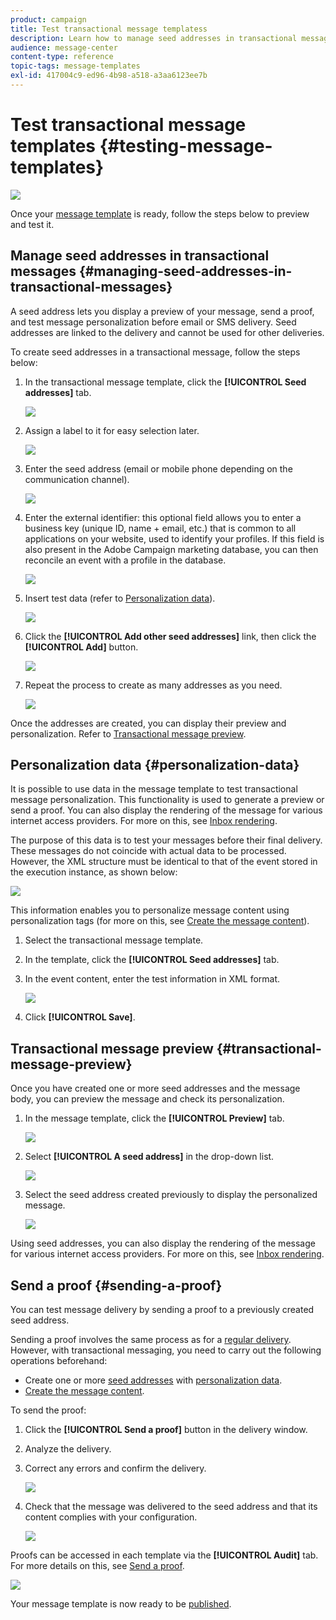 ```yaml
---
product: campaign
title: Test transactional message templatess
description: Learn how to manage seed addresses in transactional messages in order to preview and test them in Adobe Campaign Classic.
audience: message-center
content-type: reference
topic-tags: message-templates
exl-id: 417004c9-ed96-4b98-a518-a3aa6123ee7b
---
```

# Test transactional message templates {#testing-message-templates}

![](assets/do-not-localize/v7-only.svg)

Once your [message template](../../message-center/using/creating-the-message-template.md) is ready, follow the steps below to preview and test it.

## Manage seed addresses in transactional messages {#managing-seed-addresses-in-transactional-messages}

A seed address lets you display a preview of your message, send a proof, and test message personalization before email or SMS delivery. Seed addresses are linked to the delivery and cannot be used for other deliveries.

To create seed addresses in a transactional message, follow the steps below:

1. In the transactional message template, click the **[!UICONTROL Seed addresses]** tab.

   ![](assets/messagecenter_create_seedaddr_001.png)

1. Assign a label to it for easy selection later.

   ![](assets/messagecenter_create_seedaddr_002.png)

1. Enter the seed address (email or mobile phone depending on the communication channel). 

   ![](assets/messagecenter_create_seedaddr_003.png)

1. Enter the external identifier: this optional field allows you to enter a business key (unique ID, name + email, etc.) that is common to all applications on your website, used to identify your profiles. If this field is also present in the Adobe Campaign marketing database, you can then reconcile an event with a profile in the database.

   ![](assets/messagecenter_create_seedaddr_003bis.png)

1. Insert test data (refer to [Personalization data](#personalization-data)).

   ![](assets/messagecenter_create_custo_001.png)

   <!--## Creating several seed addresses {#creating-several-seed-addresses}-->
1. Click the **[!UICONTROL Add other seed addresses]** link, then click the **[!UICONTROL Add]** button.

   ![](assets/messagecenter_create_seedaddr_004.png)

   <!--1. Follow the configuration steps for a seed address detailed in the [Creating a seed address](#creating-a-seed-address) section.-->
1. Repeat the process to create as many addresses as you need.

   ![](assets/messagecenter_create_seedaddr_008.png)

Once the addresses are created, you can display their preview and personalization. Refer to [Transactional message preview](#transactional-message-preview).

## Personalization data {#personalization-data}

It is possible to use data in the message template to test transactional message personalization. This functionality is used to generate a preview or send a proof. You can also display the rendering of the message for various internet access providers. For more on this, see [Inbox rendering](../../../common/delivery/using/inbox-rendering.md).

The purpose of this data is to test your messages before their final delivery. These messages do not coincide with actual data to be processed. However, the XML structure must be identical to that of the event stored in the execution instance, as shown below:

![](assets/messagecenter_create_custo_006.png)

This information enables you to personalize message content using personalization tags (for more on this, see [Create the message content](../../message-center/using/creating-the-message-template.md#creating-message-content)).

1. Select the transactional message template.

1. In the template, click the **[!UICONTROL Seed addresses]** tab.

1. In the event content, enter the test information in XML format.

   ![](assets/messagecenter_create_custo_001.png)

1. Click **[!UICONTROL Save]**.

## Transactional message preview {#transactional-message-preview}

Once you have created one or more seed addresses and the message body, you can preview the message and check its personalization.

1. In the message template, click the **[!UICONTROL Preview]** tab.

   ![](assets/messagecenter_preview_001.png)

1. Select **[!UICONTROL A seed address]** in the drop-down list.

   ![](assets/messagecenter_preview_002.png)

1. Select the seed address created previously to display the personalized message.

   ![](assets/messagecenter_create_seedaddr_009.png)

Using seed addresses, you can also display the rendering of the message for various internet access providers. For more on this, see [Inbox rendering](../../../common/delivery/using/inbox-rendering.md).

## Send a proof {#sending-a-proof}

You can test message delivery by sending a proof to a previously created seed address.

Sending a proof involves the same process as for a [regular delivery](../../../common/delivery/using/steps-validating-the-delivery.md#sending-a-proof). However, with transactional messaging, you need to carry out the following operations beforehand:

* Create one or more [seed addresses](#managing-seed-addresses-in-transactional-messages) with [personalization data](#personalization-data).
* [Create the message content](../../message-center/using/creating-the-message-template.md#creating-message-content).

To send the proof:

1. Click the **[!UICONTROL Send a proof]** button in the delivery window.
1. Analyze the delivery.
1. Correct any errors and confirm the delivery.

   ![](assets/messagecenter_send_proof_001.png)

1. Check that the message was delivered to the seed address and that its content complies with your configuration.

   ![](assets/messagecenter_send_proof_002.png)

Proofs can be accessed in each template via the **[!UICONTROL Audit]** tab. For more details on this, see [Send a proof](../../../common/delivery/using/steps-validating-the-delivery.md#sending-a-proof).

![](assets/messagecenter_send_proof_003.png)

Your message template is now ready to be [published](../../message-center/using/publishing-message-templates.md).